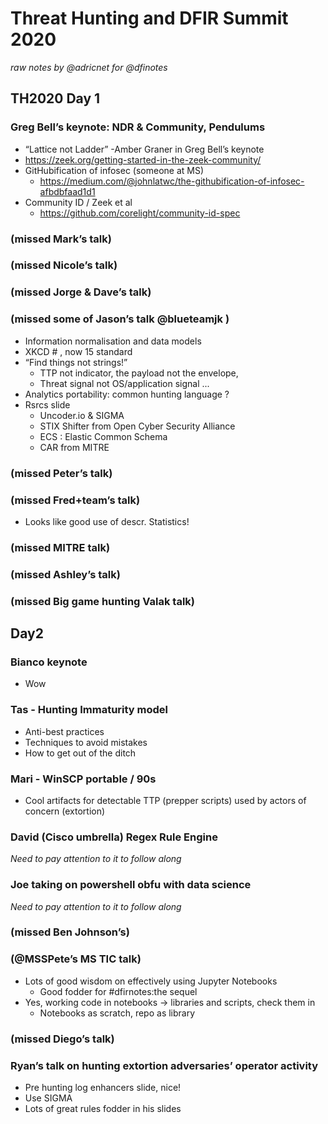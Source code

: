 # Threat Hunting and DFIR Summit 2020
_raw notes by @adricnet for @dfinotes_

## TH2020 Day 1
### Greg Bell’s keynote: NDR & Community, Pendulums
* “Lattice not Ladder” -Amber Graner in Greg Bell’s keynote
* https://zeek.org/getting-started-in-the-zeek-community/
* GitHubification of infosec (someone at MS)
  * https://medium.com/@johnlatwc/the-githubification-of-infosec-afbdbfaad1d1
* Community ID / Zeek et al
  * https://github.com/corelight/community-id-spec
### (missed Mark’s talk)
### (missed Nicole’s talk)
### (missed Jorge & Dave’s talk)
### (missed some of Jason’s talk @blueteamjk )
* Information normalisation and data models
* XKCD # , now 15 standard
* “Find things not strings!” 
  * TTP not indicator, the payload not the envelope, 
  * Threat signal not OS/application signal ...
* Analytics portability: common hunting language ?
* Rsrcs slide
  * Uncoder.io & SIGMA
  * STIX Shifter from Open Cyber Security Alliance
  * ECS : Elastic Common Schema
  * CAR from MITRE
### (missed Peter’s talk)
### (missed Fred+team’s talk)
* Looks like good use of descr. Statistics!
### (missed MITRE talk)
### (missed Ashley’s talk)
### (missed Big game hunting Valak talk)

## Day2 
### Bianco keynote
* Wow
### Tas - Hunting Immaturity model
* Anti-best practices
* Techniques to avoid mistakes
* How to get out of the ditch
### Mari - WinSCP portable / 90s
* Cool artifacts for detectable TTP (prepper scripts) used by actors of concern (extortion)
### David (Cisco umbrella) Regex Rule Engine
_Need to pay attention to it to follow along_
### Joe taking on powershell obfu with data science
_Need to pay attention to it to follow along_
### (missed Ben Johnson’s)
### (@MSSPete’s MS TIC talk)
* Lots of good wisdom on effectively using Jupyter Notebooks
  * Good fodder for #dfirnotes:the sequel
* Yes, working code in notebooks -> libraries and scripts, check them in
  * Notebooks as scratch, repo as library
### (missed Diego’s talk)
### Ryan’s talk on hunting extortion adversaries’ operator activity
* Pre hunting log enhancers slide, nice!
* Use SIGMA
* Lots of great rules fodder in his slides


